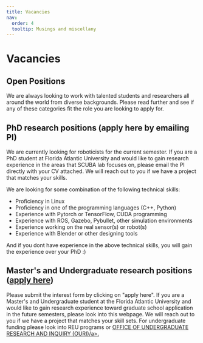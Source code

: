 ```yaml
---
title: Vacancies
nav:
  order: 4
  tooltip: Musings and miscellany
---
```


# Vacancies
<!-- # {% include icon.html icon="fa-solid fa-feather-pointed" %}Vacancies -->


 <h2>Open Positions</h2> 
We are always looking to work with talented students and researchers all around the world from diverse backgrounds. Please read further and see if any of these categories fit the role you are looking to apply for.

 <h2>PhD research positions (apply here by emailing PI)</h2> 

We are currently looking for roboticists for the current semester. If you are a PhD student at Florida Atlantic University and would like to gain research experience in the areas that SCUBA lab focuses on, please email the PI directly with your CV attached. We will reach out to you if we have a project that matches your skills. 

We are looking for some combination of the following technical skills:

<ul>
  <li>Proficiency in Linux</li>
  <li>Proficiency in one of the programming languages (C++, Python)</li>
  <li>Experience with Pytorch or TensorFlow, CUDA programming</li>
  <li>Experience with ROS, Gazebo, Pybullet, other simulation environments</li>
  <li>Experience working on the real sensor(s) or robot(s)</li>
  <li>Experience with Blender or other designing tools</li>
</ul>

 And if you dont have experience in the above technical skills, you will gain the experience over your PhD :)

 <h2>Master's and Undergraduate research positions (<a href="https://forms.office.com/Pages/ResponsePage.aspx?id=wcnDYyToP0G0NS8Mq7KCj7mQB-IRyItDutrdRTZsjsdUMTVWMkJIMlRQRlVNMDNORDVXSVE5RE5IQi4u">apply here</a>)</h2> 
Please submit the interest form by clicking on "apply here". If you are a Master's and  Undergraduate student at the Florida Atlantic University and would like to gain research experience toward graduate school application in the future semesters, please look into this webpage. We will reach out to you if we have a project that matches your skill sets. For undergraduate funding please look into REU programs or <a href="https://www.fau.edu/ouri/">OFFICE OF UNDERGRADUATE RESEARCH AND INQUIRY (OURI)/a>. 


